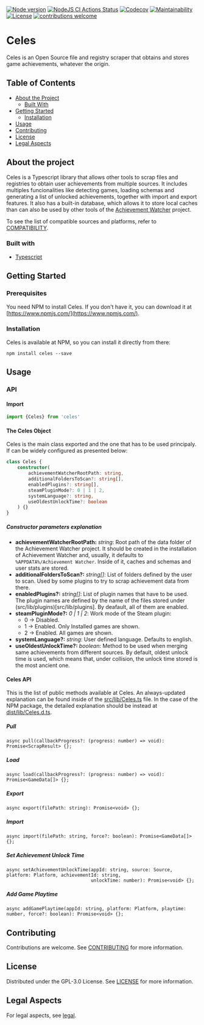 [![Node version](https://img.shields.io/node/v/celes.svg)](http://nodejs.org/download/)
[![NodeJS CI Actions Status](https://img.shields.io/github/workflow/status/achievement-watcher/celes/nodejs-ci)](https://github.com/achievement-watcher/celes/workflows/nodejs-ci/action)
[![Codecov](https://codecov.io/gh/achievement-watcher/celes/branch/master/graph/badge.svg)](https://codecov.io/gh/achievement-watcher/celes)
[![Maintainability](https://api.codeclimate.com/v1/badges/8e48291929dd5190e908/maintainability)](https://codeclimate.com/github/achievement-watcher/celes/maintainability)
[![License](https://img.shields.io/github/license/achievement-watcher/celes)](LICENSE)
[![contributions welcome](https://img.shields.io/badge/contributions-welcome-brightgreen.svg?style=flat)](https://github.com/dwyl/esta/issues)

# Celes

Celes is an Open Source file and registry scraper that obtains and stores game achievements, whatever the origin. 

## Table of Contents

* [About the Project](#about-the-project)
  * [Built With](#built-with)
* [Getting Started](#getting-started)
  * [Installation](#installation)
* [Usage](#usage)
* [Contributing](#contributing)
* [License](#license)
* [Legal Aspects](#legal-aspects)

## About the project

Celes is a Typescript library that allows other tools to scrap files and registries to obtain user achievements from
multiple sources. It includes multiples funcionalities like detecting games, loading schemas and generating a list of
unlocked achievements, together with import and export features. It also has a built-in database, which allows it to 
store local caches than can also be used by other tools of the 
[Achievement Watcher](https://www.github.com/achievement-watcher/) project. 

To see the list of compatible sources and platforms, refer to [COMPATIBILITY](docs/COMPATIBILTY.md).

### Built with

* [Typescript](https://www.typescriptlang.org/)

## Getting Started

### Prerequisites

You need NPM to install Celes. If you don't have it, you can download it at 
[https://www.npmjs.com/](https://www.npmjs.com/).

### Installation

Celes is available at NPM, so you can install it directly from there:

```
npm install celes --save
```

## Usage

### API

#### Import

```typescript
import {Celes} from 'celes'
```

#### The Celes Object

Celes is the main class exported and the one that has to be used principaly. If can be widely configured as presented
below:

```typescript
class Celes {
    constructor(
        achievementWatcherRootPath: string, 
        additionalFoldersToScan?: string[], 
        enabledPlugins?: string[], 
        steamPluginMode?: 0 | 1 | 2, 
        systemLanguage?: string, 
        useOldestUnlockTime?: boolean
    ) {}
}
```

##### Constructor parameters explanation

* **achievementWatcherRootPath:** _string_: Root path of the data folder of the Achievement Watcher project. It should
    be created in the installation of Achievement Watcher and, usually, it defaults to `%APPDATA%/Achievement Watcher`.
    Inside of it, caches and schemas and user stats are stored.
* **additionalFoldersToScan?:** _string[]_: List of folders defined by the user to scan. Used by some plugins to try
    to scrap achievement data from there.
* **enabledPlugins?:** _string[]_: List of plugin names that have to be used. The plugin names are defined by the name
    of the files stored under (src/lib/plugins)[src/lib/plugins]. By deafault, all of them are enabled.
* **steamPluginMode?:** _0 | 1 | 2_: Work mode of the Steam plugin:
    * 0 -> Disabled. 
    * 1 -> Enabled. Only Installed games are shown.
    * 2 -> Enabled. All games are shown.
* **systemLanguage?:** _string_: User defined language. Defaults to english.
* **useOldestUnlockTime?:** _boolean_: Method to be used when merging same achievements from different sources. By
  default, oldest unlock time is used, which means that, under collision, the unlock time stored is the most ancient 
  one.
  
#### Celes API

This is the list of public methods available at Celes. An always-updated explanation can be found inside of the 
[src/lib/Celes.ts](src/lib/Celes.ts) file. In the case of the NPM package, the detailed explanation should be instead
at [dist/lib/Celes.d.ts](dist/lib/Celes.d.ts).

##### Pull

```
async pull(callbackProgress?: (progress: number) => void): Promise<ScrapResult> {};
```

##### Load

```
async load(callbackProgress?: (progress: number) => void): Promise<GameData[]> {};
``` 

##### Export

```
async export(filePath: string): Promise<void> {};
```

##### Import

```
async import(filePath: string, force?: boolean): Promise<GameData[]> {};
```   

##### Set Achievement Unlock Time

```
async setAchievementUnlockTime(appId: string, source: Source, platform: Platform, achievementId: string, 
                               unlockTime: number): Promise<void> {};
```

##### Add Game Playtime

```
async addGamePlaytime(appId: string, platform: Platform, playtime: number, force?: boolean): Promise<void> {};
```

## Contributing

Contributions are welcome. See [CONTRIBUTING](CONTRIBUTING.md) for more information.

## License

Distributed under the GPL-3.0 License. See [LICENSE](LICENSE) for more information.

## Legal Aspects

For legal aspects, see [legal](https://github.com/achievement-watcher/legal).